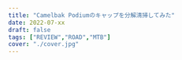```yaml
---
title: "Camelbak Podiumのキャップを分解清掃してみた"
date: 2022-07-xx
draft: false
tags: ["REVIEW","ROAD","MTB"]
cover: "./cover.jpg"
---
```

